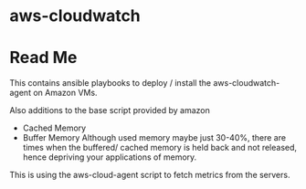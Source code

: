 # aws-cloudwatch
# Read Me

This contains ansible playbooks to deploy / install the aws-cloudwatch-agent on Amazon VMs.

Also additions to the base script provided by amazon
- Cached Memory
- Buffer Memory
Although used memory maybe just 30-40%, there are times when the buffered/ cached memory is held back and not released, hence depriving your applications of memory.


This is using the aws-cloud-agent script  to fetch metrics from the servers.
